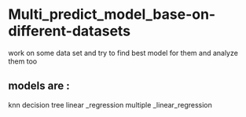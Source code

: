 # Multi_predict_model_base-on-different-datasets
 work on some data set and try to find best model for them and analyze them too
## models are :
knn
decision tree
linear _regression
multiple _linear_regression
